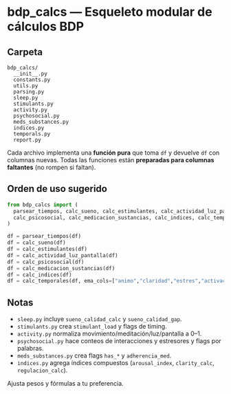
# bdp_calcs — Esqueleto modular de cálculos BDP

## Carpeta
```
bdp_calcs/
  __init__.py
  constants.py
  utils.py
  parsing.py
  sleep.py
  stimulants.py
  activity.py
  psychosocial.py
  meds_substances.py
  indices.py
  temporals.py
  report.py
```
Cada archivo implementa una **función pura** que toma `df` y devuelve `df` con columnas nuevas. Todas las funciones están **preparadas para columnas faltantes** (no rompen si faltan).

## Orden de uso sugerido
```python
from bdp_calcs import (
  parsear_tiempos, calc_sueno, calc_estimulantes, calc_actividad_luz_pantalla,
  calc_psicosocial, calc_medicacion_sustancias, calc_indices, calc_temporales
)

df = parsear_tiempos(df)
df = calc_sueno(df)
df = calc_estimulantes(df)
df = calc_actividad_luz_pantalla(df)
df = calc_psicosocial(df)
df = calc_medicacion_sustancias(df)
df = calc_indices(df)
df = calc_temporales(df, ema_cols=["animo","claridad","estres","activacion"], lagcols=["animo","claridad","estres","activacion"])
```

## Notas
- `sleep.py` incluye `sueno_calidad_calc` y `sueno_calidad_gap`.
- `stimulants.py` crea `stimulant_load` y flags de timing.
- `activity.py` normaliza movimiento/meditación/luz/pantalla a 0–1.
- `psychosocial.py` hace conteos de interacciones y estresores y flags por palabras.
- `meds_substances.py` crea flags `has_*` y `adherencia_med`.
- `indices.py` agrega índices compuestos (`arousal_index`, `clarity_calc`, `regulacion_calc`).

Ajusta pesos y fórmulas a tu preferencia.
